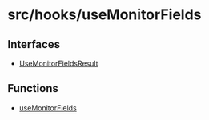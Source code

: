 # src/hooks/useMonitorFields

## Interfaces

- [UseMonitorFieldsResult](interfaces/UseMonitorFieldsResult.md)

## Functions

- [useMonitorFields](functions/useMonitorFields.md)

